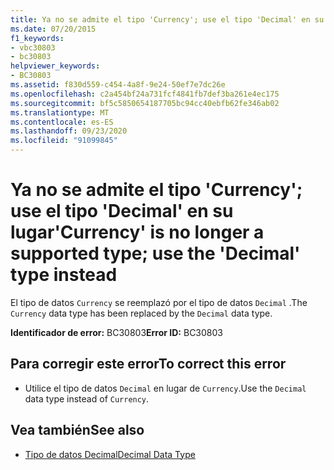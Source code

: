 ```yaml
---
title: Ya no se admite el tipo 'Currency'; use el tipo 'Decimal' en su lugar
ms.date: 07/20/2015
f1_keywords:
- vbc30803
- bc30803
helpviewer_keywords:
- BC30803
ms.assetid: f830d559-c454-4a8f-9e24-50ef7e7dc26e
ms.openlocfilehash: c2a454bf24a731fcf4841fb7def3ba261e4ec175
ms.sourcegitcommit: bf5c5850654187705bc94cc40ebfb62fe346ab02
ms.translationtype: MT
ms.contentlocale: es-ES
ms.lasthandoff: 09/23/2020
ms.locfileid: "91099845"
---
```

# <a name="currency-is-no-longer-a-supported-type-use-the-decimal-type-instead"></a><span data-ttu-id="721a7-102">Ya no se admite el tipo 'Currency'; use el tipo 'Decimal' en su lugar</span><span class="sxs-lookup"><span data-stu-id="721a7-102">'Currency' is no longer a supported type; use the 'Decimal' type instead</span></span>

<span data-ttu-id="721a7-103">El tipo de datos `Currency` se reemplazó por el tipo de datos `Decimal` .</span><span class="sxs-lookup"><span data-stu-id="721a7-103">The `Currency` data type has been replaced by the `Decimal` data type.</span></span>  
  
 <span data-ttu-id="721a7-104">**Identificador de error:** BC30803</span><span class="sxs-lookup"><span data-stu-id="721a7-104">**Error ID:** BC30803</span></span>  
  
## <a name="to-correct-this-error"></a><span data-ttu-id="721a7-105">Para corregir este error</span><span class="sxs-lookup"><span data-stu-id="721a7-105">To correct this error</span></span>  
  
- <span data-ttu-id="721a7-106">Utilice el tipo de datos `Decimal` en lugar de `Currency`.</span><span class="sxs-lookup"><span data-stu-id="721a7-106">Use the `Decimal` data type instead of `Currency`.</span></span>  
  
## <a name="see-also"></a><span data-ttu-id="721a7-107">Vea también</span><span class="sxs-lookup"><span data-stu-id="721a7-107">See also</span></span>

- [<span data-ttu-id="721a7-108">Tipo de datos Decimal</span><span class="sxs-lookup"><span data-stu-id="721a7-108">Decimal Data Type</span></span>](../language-reference/data-types/decimal-data-type.md)
